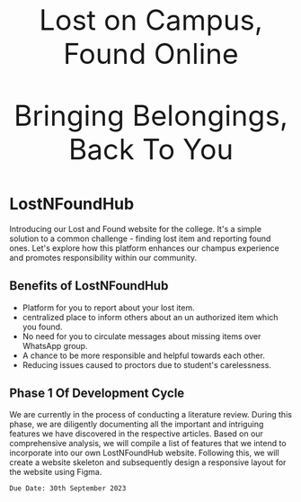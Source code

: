 <p align="center" style="font-size: 50px"> Lost on Campus, Found Online </p>
<p align="center" style="font-size: 50px"> Bringing Belongings, Back To You </p>

# LostNFoundHub
Introducing our Lost and Found website for the college. It's a simple solution to a common challenge - finding lost item and reporting found ones. Let's explore how this platform enhances our champus experience and promotes responsibility within our community.

## Benefits of LostNFoundHub
+ Platform for you to report about your lost item.
+ centralized place to inform others about an un authorized item which you found. 
+ No need for you to circulate messages about missing items over WhatsApp group.
+ A chance to be more responsible and helpful towards each other.
+ Reducing issues caused to proctors due to student's carelessness.

## Phase 1 Of Development Cycle
We are currently in the process of conducting a literature review. During this phase, we are diligently documenting all the important and intriguing features we have discovered in the respective articles. 
Based on our comprehensive analysis, we will compile a list of features that we intend to incorporate into our own LostNFoundHub website. Following this, we will create a website skeleton and subsequently design a responsive layout for the website using Figma.

`Due Date: 30th September 2023`
